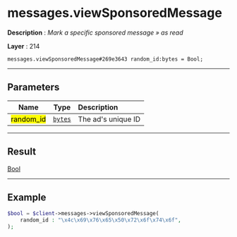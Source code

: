 # messages.viewSponsoredMessage

**Description** : *Mark a specific sponsored message &raquo; as read*

**Layer** : 214

```tl
messages.viewSponsoredMessage#269e3643 random_id:bytes = Bool;
```

---

## Parameters

| Name | Type | Description |
| :---: | :---: | :--- |
| <mark>random_id</mark> | [`bytes`](type/bytes) | The ad's unique ID |

---

## Result

[Bool](type/Bool)

---

## Example

```php
$bool = $client->messages->viewSponsoredMessage(
	random_id : "\x4c\x69\x76\x65\x50\x72\x6f\x74\x6f",
);
```